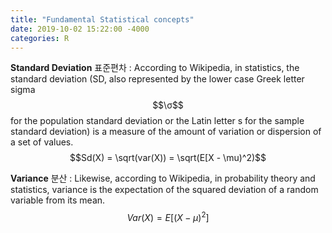 ```yaml
---
title: "Fundamental Statistical concepts"
date: 2019-10-02 15:22:00 -4000
categories: R
---
```


**Standard Deviation** 표준편차 : According to Wikipedia, in statistics, the standard deviation (SD, also represented by the lower case Greek letter sigma $$\σ$$ for the population standard deviation or the Latin letter s for the sample standard deviation) is a measure of the amount of variation or dispersion of a set of values. 
$$Sd(X) = \sqrt(var(X)) = \sqrt(E[X - \mu)^2)$$

**Variance** 분산 : Likewise, according to Wikipedia, in probability theory and statistics, variance is the expectation of the squared deviation of a random variable from its mean. 
$$Var(X) = E[(X - \mu)^2]$$
